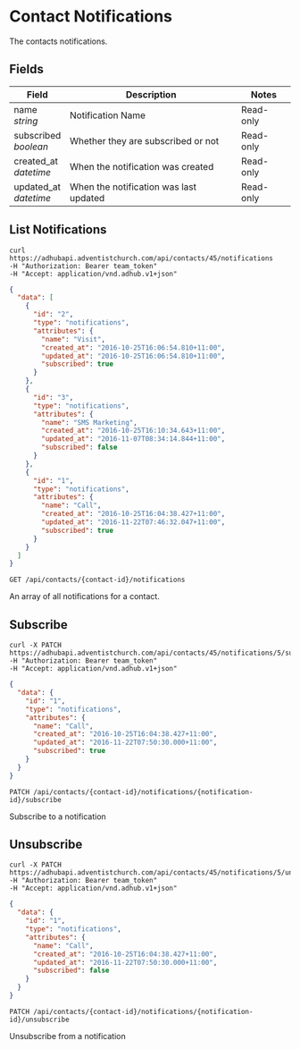 # Contact Notifications

The contacts notifications.

## Fields

Field | Description | Notes
----- | ----------- | -----
name<br> *string* | Notification Name | Read-only
subscribed<br> *boolean* | Whether they are subscribed or not | Read-only
created_at<br> *datetime* | When the notification was created | Read-only
updated_at<br> *datetime* | When the notification was last updated | Read-only


## List Notifications
```shell
curl https://adhubapi.adventistchurch.com/api/contacts/45/notifications
-H "Authorization: Bearer team_token"
-H "Accept: application/vnd.adhub.v1+json"
```
```json
{
  "data": [
    {
      "id": "2",
      "type": "notifications",
      "attributes": {
        "name": "Visit",
        "created_at": "2016-10-25T16:06:54.810+11:00",
        "updated_at": "2016-10-25T16:06:54.810+11:00",
        "subscribed": true
      }
    },
    {
      "id": "3",
      "type": "notifications",
      "attributes": {
        "name": "SMS Marketing",
        "created_at": "2016-10-25T16:10:34.643+11:00",
        "updated_at": "2016-11-07T08:34:14.844+11:00",
        "subscribed": false
      }
    },
    {
      "id": "1",
      "type": "notifications",
      "attributes": {
        "name": "Call",
        "created_at": "2016-10-25T16:04:38.427+11:00",
        "updated_at": "2016-11-22T07:46:32.047+11:00",
        "subscribed": true
      }
    }
  ]
}
```

`GET /api/contacts/{contact-id}/notifications`

An array of all notifications for a contact.

## Subscribe

```shell
curl -X PATCH https://adhubapi.adventistchurch.com/api/contacts/45/notifications/5/subscribe
-H "Authorization: Bearer team_token"
-H "Accept: application/vnd.adhub.v1+json"
```
```json
{
  "data": {
    "id": "1",
    "type": "notifications",
    "attributes": {
      "name": "Call",
      "created_at": "2016-10-25T16:04:38.427+11:00",
      "updated_at": "2016-11-22T07:50:30.000+11:00",
      "subscribed": true
    }
  }
}
```

`PATCH /api/contacts/{contact-id}/notifications/{notification-id}/subscribe`

Subscribe to a notification

## Unsubscribe

```shell
curl -X PATCH https://adhubapi.adventistchurch.com/api/contacts/45/notifications/5/unsubscribe
-H "Authorization: Bearer team_token"
-H "Accept: application/vnd.adhub.v1+json"
```
```json
{
  "data": {
    "id": "1",
    "type": "notifications",
    "attributes": {
      "name": "Call",
      "created_at": "2016-10-25T16:04:38.427+11:00",
      "updated_at": "2016-11-22T07:50:30.000+11:00",
      "subscribed": false
    }
  }
}
```
`PATCH /api/contacts/{contact-id}/notifications/{notification-id}/unsubscribe`

Unsubscribe from a notification